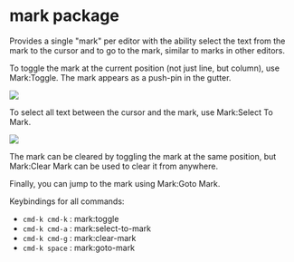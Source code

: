 # mark package

Provides a single "mark" per editor with the ability select the text from the
mark to the cursor and to go to the mark, similar to marks in other editors.

To toggle the mark at the current position (not just line, but column), use Mark:Toggle.  The
mark appears as a push-pin in the gutter.

![](http://mkleehammer.github.com/atom-mark/images/mark.png)

To select all text between the cursor and the mark, use Mark:Select To Mark.

![](http://mkleehammer.github.com/atom-mark/images/select.png)

The mark can be cleared by toggling the mark at the same position, but Mark:Clear Mark
can be used to clear it from anywhere.

Finally, you can jump to the mark using Mark:Goto Mark.

Keybindings for all commands:

* `cmd-k cmd-k` : mark:toggle
* `cmd-k cmd-a` : mark:select-to-mark
* `cmd-k cmd-g` : mark:clear-mark
* `cmd-k space` : mark:goto-mark
